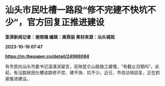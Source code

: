 # 汕头市民吐槽一路段“修不完建不快坑不少”，官方回复正推进建设
**澎湃新闻记者：谢煜楠 编辑：唐燕丽 素材来源：汕头城视**

**2023-10-19 07:47**

**https://m.thepaper.cn/detail/24986084**

有市民向汕头市委书记温湛滨留言，反映昆仑山路施工缓慢，“有截止日期吗”。此前，有沿路居民吐槽该路修不完、建不快、坑不少。近日，市信访局回复，正在抓紧推进建设。
